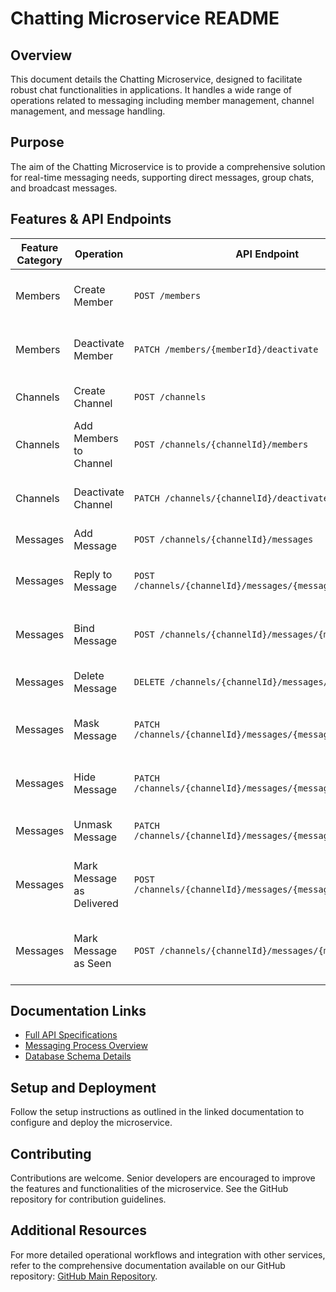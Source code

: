 
# Chatting Microservice README

## Overview
This document details the Chatting Microservice, designed to facilitate robust chat functionalities in applications. It handles a wide range of operations related to messaging including member management, channel management, and message handling.

## Purpose
The aim of the Chatting Microservice is to provide a comprehensive solution for real-time messaging needs, supporting direct messages, group chats, and broadcast messages.

## Features & API Endpoints

| Feature Category | Operation | API Endpoint | Description |
|------------------|-----------|--------------|-------------|
| Members | Create Member | `POST /members` | Create a new member in the chat application. |
| Members | Deactivate Member | `PATCH /members/{memberId}/deactivate` | Deactivate a member, disabling their access. |
| Channels | Create Channel | `POST /channels` | Create a new channel for communication. |
| Channels | Add Members to Channel | `POST /channels/{channelId}/members` | Add members to an existing channel. |
| Channels | Deactivate Channel | `PATCH /channels/{channelId}/deactivate` | Deactivate a channel, stopping all activity. |
| Messages | Add Message | `POST /channels/{channelId}/messages` | Add a message to a channel. |
| Messages | Reply to Message | `POST /channels/{channelId}/messages/{messageId}/reply` | Reply to an existing message in a channel. |
| Messages | Bind Message | `POST /channels/{channelId}/messages/{messageId}/bind` | Attach a message to another as a context. |
| Messages | Delete Message | `DELETE /channels/{channelId}/messages/{messageId}` | Remove a message from the channel. |
| Messages | Mask Message | `PATCH /channels/{channelId}/messages/{messageId}/mask` | Mask the content of a message for privacy. |
| Messages | Hide Message | `PATCH /channels/{channelId}/messages/{messageId}/hide` | Hide a message from the general view. |
| Messages | Unmask Message | `PATCH /channels/{channelId}/messages/{messageId}/unmask` | Reverse the masking of a message. |
| Messages | Mark Message as Delivered | `POST /channels/{channelId}/messages/{messageId}/delivered` | Record a message as delivered to specific members. |
| Messages | Mark Message as Seen | `POST /channels/{channelId}/messages/{messageId}/seen` | Mark a message as seen by specific members. |

## Documentation Links
- [Full API Specifications](documentation/openapi.yaml)
- [Messaging Process Overview](documentation/messaging_process_flow.md)
- [Database Schema Details](documentation/firebase_realtime_db.md)

## Setup and Deployment
Follow the setup instructions as outlined in the linked documentation to configure and deploy the microservice.

## Contributing
Contributions are welcome. Senior developers are encouraged to improve the features and functionalities of the microservice. See the GitHub repository for contribution guidelines.

## Additional Resources
For more detailed operational workflows and integration with other services, refer to the comprehensive documentation available on our GitHub repository: [GitHub Main Repository](https://github.com/example/microservice-chatting).
